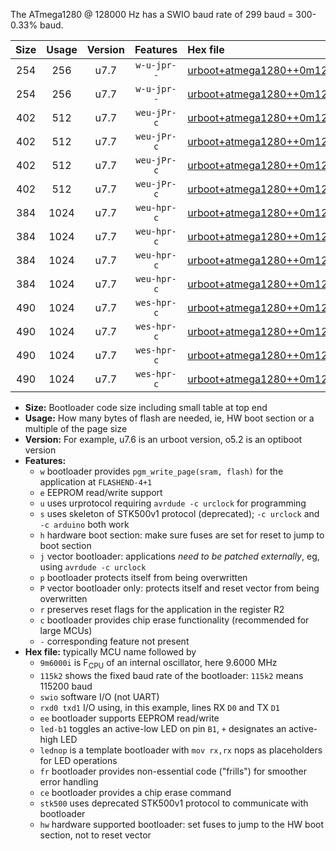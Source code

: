 The ATmega1280 @ 128000 Hz has a SWIO baud rate of 299 baud = 300-0.33% baud.

|Size|Usage|Version|Features|Hex file|
|:-:|:-:|:-:|:-:|:--|
|254|256|u7.7|`w-u-jpr--`|[urboot+atmega1280++0m1280i++++0k3_swio_rxd2_txd3.hex](https://raw.githubusercontent.com/stefanrueger/urboot.hex/main/mcus/atmega1280/internal_oscillator/fint++0m1280_Hz/br++++0k3_bps/urboot+atmega1280++0m1280i++++0k3_swio_rxd2_txd3.hex)|
|254|256|u7.7|`w-u-jpr--`|[urboot+atmega1280++0m1280i++++0k3_swio_rxe0_txe1.hex](https://raw.githubusercontent.com/stefanrueger/urboot.hex/main/mcus/atmega1280/internal_oscillator/fint++0m1280_Hz/br++++0k3_bps/urboot+atmega1280++0m1280i++++0k3_swio_rxe0_txe1.hex)|
|402|512|u7.7|`weu-jPr-c`|[urboot+atmega1280++0m1280i++++0k3_swio_rxd2_txd3_ee_led+b7_fr_ce.hex](https://raw.githubusercontent.com/stefanrueger/urboot.hex/main/mcus/atmega1280/internal_oscillator/fint++0m1280_Hz/br++++0k3_bps/urboot+atmega1280++0m1280i++++0k3_swio_rxd2_txd3_ee_led+b7_fr_ce.hex)|
|402|512|u7.7|`weu-jPr-c`|[urboot+atmega1280++0m1280i++++0k3_swio_rxd2_txd3_ee_lednop_fr_ce.hex](https://raw.githubusercontent.com/stefanrueger/urboot.hex/main/mcus/atmega1280/internal_oscillator/fint++0m1280_Hz/br++++0k3_bps/urboot+atmega1280++0m1280i++++0k3_swio_rxd2_txd3_ee_lednop_fr_ce.hex)|
|402|512|u7.7|`weu-jPr-c`|[urboot+atmega1280++0m1280i++++0k3_swio_rxe0_txe1_ee_led+b7_fr_ce.hex](https://raw.githubusercontent.com/stefanrueger/urboot.hex/main/mcus/atmega1280/internal_oscillator/fint++0m1280_Hz/br++++0k3_bps/urboot+atmega1280++0m1280i++++0k3_swio_rxe0_txe1_ee_led+b7_fr_ce.hex)|
|402|512|u7.7|`weu-jPr-c`|[urboot+atmega1280++0m1280i++++0k3_swio_rxe0_txe1_ee_lednop_fr_ce.hex](https://raw.githubusercontent.com/stefanrueger/urboot.hex/main/mcus/atmega1280/internal_oscillator/fint++0m1280_Hz/br++++0k3_bps/urboot+atmega1280++0m1280i++++0k3_swio_rxe0_txe1_ee_lednop_fr_ce.hex)|
|384|1024|u7.7|`weu-hpr-c`|[urboot+atmega1280++0m1280i++++0k3_swio_rxd2_txd3_ee_led+b7_fr_ce_hw.hex](https://raw.githubusercontent.com/stefanrueger/urboot.hex/main/mcus/atmega1280/internal_oscillator/fint++0m1280_Hz/br++++0k3_bps/urboot+atmega1280++0m1280i++++0k3_swio_rxd2_txd3_ee_led+b7_fr_ce_hw.hex)|
|384|1024|u7.7|`weu-hpr-c`|[urboot+atmega1280++0m1280i++++0k3_swio_rxd2_txd3_ee_lednop_fr_ce_hw.hex](https://raw.githubusercontent.com/stefanrueger/urboot.hex/main/mcus/atmega1280/internal_oscillator/fint++0m1280_Hz/br++++0k3_bps/urboot+atmega1280++0m1280i++++0k3_swio_rxd2_txd3_ee_lednop_fr_ce_hw.hex)|
|384|1024|u7.7|`weu-hpr-c`|[urboot+atmega1280++0m1280i++++0k3_swio_rxe0_txe1_ee_led+b7_fr_ce_hw.hex](https://raw.githubusercontent.com/stefanrueger/urboot.hex/main/mcus/atmega1280/internal_oscillator/fint++0m1280_Hz/br++++0k3_bps/urboot+atmega1280++0m1280i++++0k3_swio_rxe0_txe1_ee_led+b7_fr_ce_hw.hex)|
|384|1024|u7.7|`weu-hpr-c`|[urboot+atmega1280++0m1280i++++0k3_swio_rxe0_txe1_ee_lednop_fr_ce_hw.hex](https://raw.githubusercontent.com/stefanrueger/urboot.hex/main/mcus/atmega1280/internal_oscillator/fint++0m1280_Hz/br++++0k3_bps/urboot+atmega1280++0m1280i++++0k3_swio_rxe0_txe1_ee_lednop_fr_ce_hw.hex)|
|490|1024|u7.7|`wes-hpr-c`|[urboot+atmega1280++0m1280i++++0k3_swio_rxd2_txd3_ee_led+b7_fr_ce_stk500_hw.hex](https://raw.githubusercontent.com/stefanrueger/urboot.hex/main/mcus/atmega1280/internal_oscillator/fint++0m1280_Hz/br++++0k3_bps/urboot+atmega1280++0m1280i++++0k3_swio_rxd2_txd3_ee_led+b7_fr_ce_stk500_hw.hex)|
|490|1024|u7.7|`wes-hpr-c`|[urboot+atmega1280++0m1280i++++0k3_swio_rxd2_txd3_ee_lednop_fr_ce_stk500_hw.hex](https://raw.githubusercontent.com/stefanrueger/urboot.hex/main/mcus/atmega1280/internal_oscillator/fint++0m1280_Hz/br++++0k3_bps/urboot+atmega1280++0m1280i++++0k3_swio_rxd2_txd3_ee_lednop_fr_ce_stk500_hw.hex)|
|490|1024|u7.7|`wes-hpr-c`|[urboot+atmega1280++0m1280i++++0k3_swio_rxe0_txe1_ee_led+b7_fr_ce_stk500_hw.hex](https://raw.githubusercontent.com/stefanrueger/urboot.hex/main/mcus/atmega1280/internal_oscillator/fint++0m1280_Hz/br++++0k3_bps/urboot+atmega1280++0m1280i++++0k3_swio_rxe0_txe1_ee_led+b7_fr_ce_stk500_hw.hex)|
|490|1024|u7.7|`wes-hpr-c`|[urboot+atmega1280++0m1280i++++0k3_swio_rxe0_txe1_ee_lednop_fr_ce_stk500_hw.hex](https://raw.githubusercontent.com/stefanrueger/urboot.hex/main/mcus/atmega1280/internal_oscillator/fint++0m1280_Hz/br++++0k3_bps/urboot+atmega1280++0m1280i++++0k3_swio_rxe0_txe1_ee_lednop_fr_ce_stk500_hw.hex)|

- **Size:** Bootloader code size including small table at top end
- **Usage:** How many bytes of flash are needed, ie, HW boot section or a multiple of the page size
- **Version:** For example, u7.6 is an urboot version, o5.2 is an optiboot version
- **Features:**
  + `w` bootloader provides `pgm_write_page(sram, flash)` for the application at `FLASHEND-4+1`
  + `e` EEPROM read/write support
  + `u` uses urprotocol requiring `avrdude -c urclock` for programming
  + `s` uses skeleton of STK500v1 protocol (deprecated); `-c urclock` and `-c arduino` both work
  + `h` hardware boot section: make sure fuses are set for reset to jump to boot section
  + `j` vector bootloader: applications *need to be patched externally*, eg, using `avrdude -c urclock`
  + `p` bootloader protects itself from being overwritten
  + `P` vector bootloader only: protects itself and reset vector from being overwritten
  + `r` preserves reset flags for the application in the register R2
  + `c` bootloader provides chip erase functionality (recommended for large MCUs)
  + `-` corresponding feature not present
- **Hex file:** typically MCU name followed by
  + `9m6000i` is F<sub>CPU</sub> of an internal oscillator, here 9.6000 MHz
  + `115k2` shows the fixed baud rate of the bootloader: `115k2` means 115200 baud
  + `swio` software I/O (not UART)
  + `rxd0 txd1` I/O using, in this example, lines RX `D0` and TX `D1`
  + `ee` bootloader supports EEPROM read/write
  + `led-b1` toggles an active-low LED on pin `B1`, `+` designates an active-high LED
  + `lednop` is a template bootloader with `mov rx,rx` nops as placeholders for LED operations
  + `fr` bootloader provides non-essential code ("frills") for smoother error handling
  + `ce` bootloader provides a chip erase command
  + `stk500` uses deprecated STK500v1 protocol to communicate with bootloader
  + `hw` hardware supported bootloader: set fuses to jump to the HW boot section, not to reset vector
